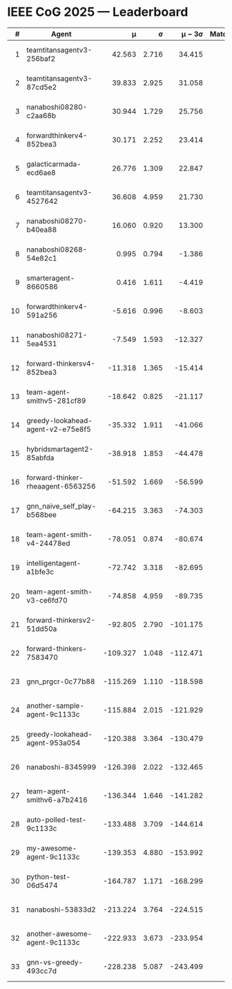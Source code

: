 # IEEE CoG 2025 — Leaderboard

| # | Agent | μ | σ | μ − 3σ | Matches | Updated |
|---:|---|---:|---:|---:|---:|---|
| 1 | teamtitansagentv3-256baf2 | 42.563 | 2.716 | 34.415 | 360 | 2025-08-31 23:41 |
| 2 | teamtitansagentv3-87cd5e2 | 39.833 | 2.925 | 31.058 | 320 | 2025-08-31 23:41 |
| 3 | nanaboshi08280-c2aa68b | 30.944 | 1.729 | 25.756 | 500 | 2025-08-31 23:41 |
| 4 | forwardthinkerv4-852bea3 | 30.171 | 2.252 | 23.414 | 326 | 2025-08-31 23:41 |
| 5 | galacticarmada-ecd6ae8 | 26.776 | 1.309 | 22.847 | 420 | 2025-08-31 23:41 |
| 6 | teamtitansagentv3-4527642 | 36.608 | 4.959 | 21.730 | 280 | 2025-08-31 23:41 |
| 7 | nanaboshi08270-b40ea88 | 16.060 | 0.920 | 13.300 | 300 | 2025-08-31 23:41 |
| 8 | nanaboshi08268-54e82c1 | 0.995 | 0.794 | -1.386 | 580 | 2025-08-31 23:41 |
| 9 | smarteragent-8660586 | 0.416 | 1.611 | -4.419 | 353 | 2025-08-31 23:41 |
| 10 | forwardthinkerv4-591a256 | -5.616 | 0.996 | -8.603 | 260 | 2025-08-31 23:41 |
| 11 | nanaboshi08271-5ea4531 | -7.549 | 1.593 | -12.327 | 380 | 2025-08-31 23:41 |
| 12 | forward-thinkersv4-852bea3 | -11.318 | 1.365 | -15.414 | 160 | 2025-08-31 23:41 |
| 13 | team-agent-smithv5-281cf89 | -18.642 | 0.825 | -21.117 | 420 | 2025-08-31 23:41 |
| 14 | greedy-lookahead-agent-v2-e75e8f5 | -35.332 | 1.911 | -41.066 | 480 | 2025-08-31 23:41 |
| 15 | hybridsmartagent2-85abfda | -38.918 | 1.853 | -44.478 | 357 | 2025-08-31 23:41 |
| 16 | forward-thinker-rheaagent-6563256 | -51.592 | 1.669 | -56.599 | 380 | 2025-08-31 23:41 |
| 17 | gnn_naive_self_play-b568bee | -64.215 | 3.363 | -74.303 | 180 | 2025-08-31 23:41 |
| 18 | team-agent-smith-v4-24478ed | -78.051 | 0.874 | -80.674 | 260 | 2025-08-31 23:41 |
| 19 | intelligentagent-a1bfe3c | -72.742 | 3.318 | -82.695 | 304 | 2025-08-31 23:41 |
| 20 | team-agent-smith-v3-ce6fd70 | -74.858 | 4.959 | -89.735 | 300 | 2025-08-31 23:41 |
| 21 | forward-thinkersv2-51dd50a | -92.805 | 2.790 | -101.175 | 200 | 2025-08-31 23:41 |
| 22 | forward-thinkers-7583470 | -109.327 | 1.048 | -112.471 | 340 | 2025-08-31 23:41 |
| 23 | gnn_prgcr-0c77b88 | -115.269 | 1.110 | -118.598 | 440 | 2025-08-31 23:41 |
| 24 | another-sample-agent-9c1133c | -115.884 | 2.015 | -121.929 | 320 | 2025-08-31 23:41 |
| 25 | greedy-lookahead-agent-953a054 | -120.388 | 3.364 | -130.479 | 380 | 2025-08-31 23:41 |
| 26 | nanaboshi-8345999 | -126.398 | 2.022 | -132.465 | 240 | 2025-08-31 23:41 |
| 27 | team-agent-smithv6-a7b2416 | -136.344 | 1.646 | -141.282 | 380 | 2025-08-31 23:41 |
| 28 | auto-polled-test-9c1133c | -133.488 | 3.709 | -144.614 | 500 | 2025-08-31 23:41 |
| 29 | my-awesome-agent-9c1133c | -139.353 | 4.880 | -153.992 | 400 | 2025-08-31 23:41 |
| 30 | python-test-06d5474 | -164.787 | 1.171 | -168.299 | 280 | 2025-08-31 23:41 |
| 31 | nanaboshi-53833d2 | -213.224 | 3.764 | -224.515 | 320 | 2025-08-31 23:41 |
| 32 | another-awesome-agent-9c1133c | -222.933 | 3.673 | -233.954 | 540 | 2025-08-31 23:41 |
| 33 | gnn-vs-greedy-493cc7d | -228.238 | 5.087 | -243.499 | 440 | 2025-08-31 23:41 |

